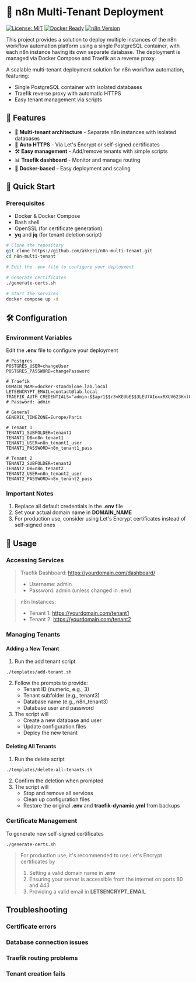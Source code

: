 # 🚀 n8n Multi-Tenant Deployment

[![License: MIT](https://img.shields.io/badge/License-MIT-yellow.svg)](https://opensource.org/licenses/MIT)
[![Docker Ready](https://img.shields.io/badge/Docker-Ready-blue)](https://hub.docker.com/)
[![n8n Version](https://img.shields.io/badge/n8n-latest-green)](https://n8n.io)

This project provides a solution to deploy multiple instances of the n8n workflow automation platform using a single PostgreSQL container, with each n8n instance having its own separate database. The deployment is managed via Docker Compose and Traefik as a reverse proxy.

A scalable multi-tenant deployment solution for n8n workflow automation, featuring:
- Single PostgreSQL container with isolated databases
- Traefik reverse proxy with automatic HTTPS
- Easy tenant management via scripts


## 🌟 Features

- 🏢 **Multi-tenant architecture** - Separate n8n instances with isolated databases
- 🔐 **Auto HTTPS** - Via Let's Encrypt or self-signed certificates
- 🛠️ **Easy management** - Add/remove tenants with simple scripts
- 📊 **Traefik dashboard** - Monitor and manage routing
- 🐳 **Docker-based** - Easy deployment and scaling

## 🚀 Quick Start

### Prerequisites
- Docker & Docker Compose
- Bash shell
- OpenSSL (for certificate generation)
- **yq** and **jq** (for tenant deletion script)

```bash
# Clone the repository
git clone https://github.com/akkezi/n8n-multi-tenant.git
cd n8n-multi-tenant

# Edit the .env file to configure your deployment

# Generate certificates
./generate-certs.sh

# Start the services
docker compose up -d
```

## 🛠️ Configuration
### Environment Variables
Edit the **.env** file to configure your deployment
```
# Postgres
POSTGRES_USER=changeUser
POSTGRES_PASSWORD=changePassword

# Traefik
DOMAIN_NAME=docker-standalone.lab.local
LETSENCRYPT_EMAIL=contact@lab.local
TRAEFIK_AUTH_CREDENTIALS="admin:$$apr1$$r3vKEUbE$$3LEU7AIoxxRXUV623KnlO1" # Password: admin

# General
GENERIC_TIMEZONE=Europe/Paris

# Tenant 1
TENANT1_SUBFOLDER=tenant1
TENANT1_DB=n8n_tenant1
TENANT1_USER=n8n_tenant1_user
TENANT1_PASSWORD=n8n_tenant1_pass

# Tenant 2
TENANT2_SUBFOLDER=tenant2
TENANT2_DB=n8n_tenant2
TENANT2_USER=n8n_tenant2_user
TENANT2_PASSWORD=n8n_tenant2_pass
```

### Important Notes
1. Replace all default credentials in the **.env** file
2. Set your actual domain name in **DOMAIN_NAME**
3. For production use, consider using Let's Encrypt certificates instead of self-signed ones

## 🏢 Usage
### Accessing Services

>Traefik Dashboard: https://yourdomain.com/dashboard/
>    - Username: admin
>    - Password: admin (unless changed in .env)


>n8n Instances:
>    - Tenant 1: https://yourdomain.com/tenant1
>    - Tenant 2: https://yourdomain.com/tenant2

### Managing Tenants
#### Adding a New Tenant
1. Run the add tenant script
```
./templates/add-tenant.sh
```
2. Follow the prompts to provide:
    - Tenant ID (numeric, e.g., 3)
    - Tenant subfolder (e.g., tenant3)
    - Database name (e.g., n8n_tenant3)
    - Database user and password
3. The script will
    - Create a new database and user
    - Update configuration files
    - Deploy the new tenant
#### Deleting All Tenants
1. Run the delete script
```
./templates/delete-all-tenants.sh
```
2. Confirm the deletion when prompted
3. The script will
    - Stop and remove all services
    - Clean up configuration files
    - Restore the original **.env** and **traefik-dynamic.yml** from backups

### Certificate Management
To generate new self-signed certificates
```
./generate-certs.sh
```

>For production use, it's recommended to use Let's Encrypt certificates by
>1. Setting a valid domain name in **.env**
>2. Ensuring your server is accessible from the internet on ports 80 and 443
>3. Providing a valid email in **LETSENCRYPT_EMAIL**
   
## Troubleshooting
### Certificate errors

### Database connection issues

### Traefik routing problems

### Tenant creation fails
